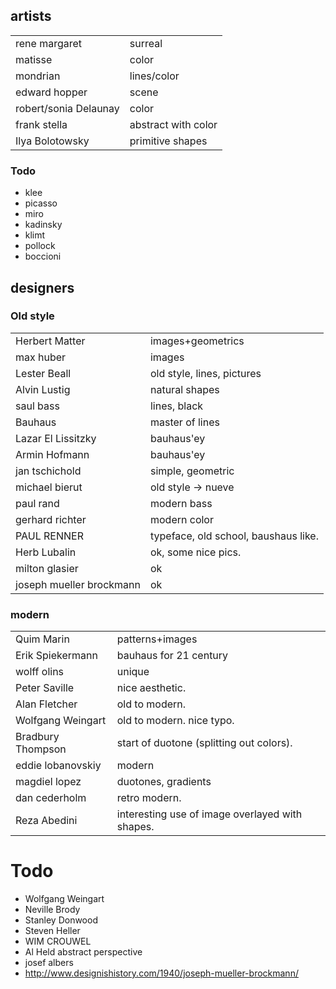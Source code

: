 ## artists

|         |   |
| ------------- |-------------|
| rene margaret | surreal
| matisse	 | color |
| mondrian 	| lines/color |
| edward hopper| scene | |
| robert/sonia Delaunay | color |
| frank stella |abstract with color |
| Ilya Bolotowsky |primitive shapes |

### Todo

- klee
- picasso
- miro
- kadinsky
- klimt
- pollock
- boccioni

## designers

### Old style

|         |   |
| ------------- |-------------|
| Herbert Matter | images+geometrics |
| max huber | images|gemoetrics, brighter than matter |
| Lester Beall		| old style, lines, pictures |
| Alvin Lustig | natural shapes |
| saul bass  		| 	lines, black |
| Bauhaus			| 	master of lines |
| Lazar El Lissitzky | bauhaus'ey |
| Armin Hofmann | bauhaus'ey |
| jan tschichold  | simple, geometric |
| michael bierut	| 	old style -> nueve |
| paul rand			| modern bass |
| gerhard richter	| 	modern color |
| PAUL RENNER		| 	typeface, old school, baushaus like. |
| Herb Lubalin 		| ok, some nice pics. |
| milton glasier	|	ok |
| joseph mueller brockmann | ok |

### modern

|         |   |
| ------------- |-------------|
| Quim Marin	|  patterns+images |
| Erik Spiekermann | bauhaus for 21 century |
| wolff olins | unique |
| Peter Saville | nice aesthetic. |
| Alan Fletcher | old to modern. |
| Wolfgang Weingart | old to modern. nice typo. |
| Bradbury Thompson	| start of duotone (splitting out colors). |
| eddie lobanovskiy	|	modern |
| magdiel lopez 	|	duotones, gradients |
| dan cederholm	|	retro modern. |
| Reza Abedini | interesting use of image overlayed with shapes. |


# Todo

- Wolfgang Weingart
- Neville Brody
- Stanley Donwood
- Steven Heller
- WIM CROUWEL
- Al Held						abstract perspective	
- josef albers
- http://www.designishistory.com/1940/joseph-mueller-brockmann/

